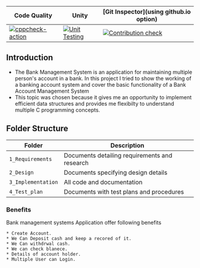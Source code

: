 



 | Code Quality | Unity | [Git Inspector](using github.io option)
 ----------|-------|--------------
 | [![cppcheck-action](https://github.com/260003/Mini_project/actions/workflows/cppcheck.yml/badge.svg)](https://github.com/260003/Mini_project/actions/workflows/cppcheck.yml)| [![Unit Testing](https://github.com/260003/Mini_project/actions/workflows/unitTesting.yml/badge.svg)](https://github.com/260003/Mini_project/actions/workflows/unitTesting.yml)| [![Contribution check](https://github.com/260003/Mini_project/actions/workflows/gitinspector.yml/badge.svg)](https://github.com/260003/Mini_project/actions/workflows/gitinspector.yml)






## Introduction
 * The Bank Management System is an application for maintaining multiple person's account in a bank. In this project I tried to show the working of a banking account system and cover the basic functionality of a Bank Account Management System
 * This topic was chosen because it gives me an opportunity to implement efficient data structures and provides me flexibilty to understand multiple C programming concepts.

## Folder Structure
Folder             | Description
-------------------| -----------------------------------------
`1_Requirements`   | Documents detailing requirements and research
`2_Design`         | Documents specifying design details
`3_Implementation` | All code and documentation
`4_Test_plan`      | Documents with test plans and procedures

### Benefits
Bank management systems Application offer following benefits
    
    * Create Account.
    * We Can Deposit cash and keep a recored of it.
    * We Can withdrwal cash.
    * We can check blanece. 
    * Details of account holder.
    * Multiple User can Login.






